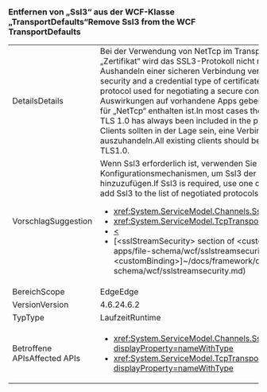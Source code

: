 ### <a name="remove-ssl3-from-the-wcf-transportdefaults"></a><span data-ttu-id="a7509-101">Entfernen von „Ssl3“ aus der WCF-Klasse „TransportDefaults“</span><span class="sxs-lookup"><span data-stu-id="a7509-101">Remove Ssl3 from the WCF TransportDefaults</span></span>

|   |   |
|---|---|
|<span data-ttu-id="a7509-102">Details</span><span class="sxs-lookup"><span data-stu-id="a7509-102">Details</span></span>|<span data-ttu-id="a7509-103">Bei der Verwendung von NetTcp im Transportsicherheitsmodus und der Einstellung „Zertifikat“ wird das SSL3-Protokoll nicht mehr als eins der Standardprotokolle für das Aushandeln einer sicheren Verbindung verwendet.</span><span class="sxs-lookup"><span data-stu-id="a7509-103">When using NetTcp with transport security and a credential type of certificate, the SSL 3 protocol is no longer a default protocol used for negotiating a secure connection.</span></span> <span data-ttu-id="a7509-104">In den meisten Fällen sollte es keine Auswirkungen auf vorhandene Apps geben, da TLS 1.0 schon immer in der Protokollliste für „NetTcp“ enthalten ist.</span><span class="sxs-lookup"><span data-stu-id="a7509-104">In most cases there should be no impact to existing apps as TLS 1.0 has always been included in the protocol list for NetTcp.</span></span> <span data-ttu-id="a7509-105">Alle vorhandenen Clients sollten in der Lage sein, eine Verbindung mit mindestens TLS 1.0 auszuhandeln.</span><span class="sxs-lookup"><span data-stu-id="a7509-105">All existing clients should be able to negotiate a connection using at least TLS1.0.</span></span>|
|<span data-ttu-id="a7509-106">Vorschlag</span><span class="sxs-lookup"><span data-stu-id="a7509-106">Suggestion</span></span>|<span data-ttu-id="a7509-107">Wenn Ssl3 erforderlich ist, verwenden Sie eine der folgenden Konfigurationsmechanismen, um Ssl3 der Liste der ausgehandelten Protokolle hinzuzufügen.</span><span class="sxs-lookup"><span data-stu-id="a7509-107">If Ssl3 is required, use one of the following configuration mechanisms to add Ssl3 to the list of negotiated protocols.</span></span><ul><li><xref:System.ServiceModel.Channels.SslStreamSecurityBindingElement.SslProtocols></li><li><xref:System.ServiceModel.TcpTransportSecurity.SslProtocols></li><li>[<](~/docs/framework/configure-apps/file-schema/wcf/transport-of-nettcpbinding.md)</li><li><span data-ttu-id="a7509-108">[&lt;sslStreamSecurity&gt; section of &lt;customBinding&gt;]~/docs/framework/configure-apps/file-schema/wcf/sslstreamsecurity.md)</span><span class="sxs-lookup"><span data-stu-id="a7509-108">[&lt;sslStreamSecurity&gt; section of &lt;customBinding&gt;]~/docs/framework/configure-apps/file-schema/wcf/sslstreamsecurity.md)</span></span></li></ul>|
|<span data-ttu-id="a7509-109">Bereich</span><span class="sxs-lookup"><span data-stu-id="a7509-109">Scope</span></span>|<span data-ttu-id="a7509-110">Edge</span><span class="sxs-lookup"><span data-stu-id="a7509-110">Edge</span></span>|
|<span data-ttu-id="a7509-111">Version</span><span class="sxs-lookup"><span data-stu-id="a7509-111">Version</span></span>|<span data-ttu-id="a7509-112">4.6.2</span><span class="sxs-lookup"><span data-stu-id="a7509-112">4.6.2</span></span>|
|<span data-ttu-id="a7509-113">Typ</span><span class="sxs-lookup"><span data-stu-id="a7509-113">Type</span></span>|<span data-ttu-id="a7509-114">Laufzeit</span><span class="sxs-lookup"><span data-stu-id="a7509-114">Runtime</span></span>|
|<span data-ttu-id="a7509-115">Betroffene APIs</span><span class="sxs-lookup"><span data-stu-id="a7509-115">Affected APIs</span></span>|<ul><li><xref:System.ServiceModel.Channels.SslStreamSecurityBindingElement.SslProtocols?displayProperty=nameWithType></li><li><xref:System.ServiceModel.TcpTransportSecurity.SslProtocols?displayProperty=nameWithType></li></ul>|

